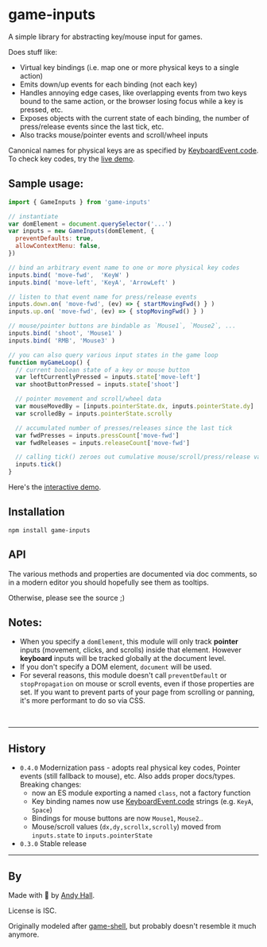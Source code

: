 game-inputs
==========
A simple library for abstracting key/mouse input for games. 

Does stuff like:

* Virtual key bindings (i.e. map one or more physical keys to a single action)
* Emits down/up events for each binding (not each key)
* Handles annoying edge cases, like overlapping events from two keys bound to the same action, or the browser losing focus while a key is pressed, etc.
* Exposes objects with the current state of each binding, the number of press/release events since the last tick, etc.
* Also tracks mouse/pointer events and scroll/wheel inputs

Canonical names for physical keys are as specified by [KeyboardEvent.code](https://developer.mozilla.org/en-US/docs/Web/API/KeyboardEvent/code). To check key codes, try the [live demo](http://fenomas.github.io/game-inputs/).


## Sample usage:

```js
import { GameInputs } from 'game-inputs'

// instantiate
var domElement = document.querySelector('...')
var inputs = new GameInputs(domElement, {
  preventDefaults: true, 
  allowContextMenu: false,
})

// bind an arbitrary event name to one or more physical key codes
inputs.bind( 'move-fwd',  'KeyW' )
inputs.bind( 'move-left', 'KeyA', 'ArrowLeft' )

// listen to that event name for press/release events
inputs.down.on( 'move-fwd', (ev) => { startMovingFwd() } )
inputs.up.on( 'move-fwd', (ev) => { stopMovingFwd() } )

// mouse/pointer buttons are bindable as `Mouse1`, `Mouse2`, ...
inputs.bind( 'shoot', 'Mouse1' )
inputs.bind( 'RMB', 'Mouse3' )

// you can also query various input states in the game loop
function myGameLoop() {
  // current boolean state of a key or mouse button
  var leftCurrentlyPressed = inputs.state['move-left']
  var shootButtonPressed = inputs.state['shoot']

  // pointer movement and scroll/wheel data
  var mouseMovedBy = [inputs.pointerState.dx, inputs.pointerState.dy]
  var scrolledBy = inputs.pointerState.scrolly

  // accumulated number of presses/releases since the last tick
  var fwdPresses = inputs.pressCount['move-fwd']
  var fwdReleases = inputs.releaseCount['move-fwd']

  // calling tick() zeroes out cumulative mouse/scroll/press/release values
  inputs.tick()
}
```

Here's the [interactive demo](http://fenomas.github.io/game-inputs/).


## Installation

```shell
npm install game-inputs
```


## API

The various methods and properties are documented via doc comments, so in a 
modern editor you should hopefully see them as tooltips.

Otherwise, please see the source ;)


## Notes:

* When you specify a `domElement`, this module will only track **pointer** inputs (movement, clicks, and scrolls) inside that element. However **keyboard** inputs will be tracked globally at the document level.
* If you don't specify a DOM element, `document` will be used.
* For several reasons, this module doesn't call `preventDefault` or `stopPropagation` on mouse or scroll events, even if those properties are set. If you want to prevent parts of your page from scrolling or panning, it's more performant to do so via CSS.



<br>

----

## History

 * `0.4.0` Modernization pass - adopts real physical key codes, Pointer events (still fallback to mouse), etc. Also adds proper docs/types.  
 Breaking changes:
   * now an ES module exporting a named `class`, not a factory function
   * Key binding names now use [KeyboardEvent.code](https://developer.mozilla.org/en-US/docs/Web/API/KeyboardEvent/code) strings (e.g. `KeyA`, `Space`)
   * Bindings for mouse buttons are now `Mouse1`, `Mouse2`..
   * Mouse/scroll values (`dx,dy,scrollx,scrolly`) moved from `inputs.state` to `inputs.pointerState`
 * `0.3.0` Stable release


----

## By

Made with 🍺 by [Andy Hall](https://fenomas.com).

License is ISC.

Originally modeled after 
[game-shell](https://github.com/mikolalysenko/game-shell), but probably doesn't resemble it much anymore.
